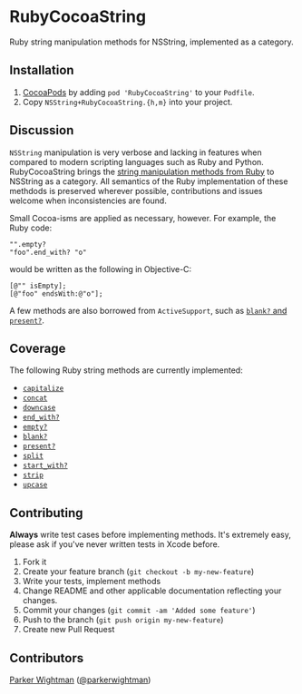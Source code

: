RubyCocoaString
===============

Ruby string manipulation methods for NSString, implemented as a category.

## Installation

1. [CocoaPods](http://cocoapods.org) by adding `pod 'RubyCocoaString'` to your `Podfile`.
2. Copy `NSString+RubyCocoaString.{h,m}` into your project.

## Discussion

`NSString` manipulation is very verbose and lacking in features when 
compared to modern scripting languages such as Ruby and Python. 
RubyCocoaString brings the [string manipulation methods from Ruby](http://www.ruby-doc.org/core-1.9.3/String.html) 
to NSString as a category. All semantics of the Ruby implementation of these methdods is preserved wherever possible, contributions and issues welcome when inconsistencies are found.

Small Cocoa-isms are applied as necessary, however. For example, the Ruby code:

```
"".empty?
"foo".end_with? "o"
```

would be written as the following in Objective-C:

```
[@"" isEmpty];
[@"foo" endsWith:@"o"];
```

A few methods are also borrowed from `ActiveSupport`, such as [`blank?` and `present?`](http://guides.rubyonrails.org/active_support_core_extensions.html#blank-and-present).

## Coverage

The following Ruby string methods are currently implemented:

* [`capitalize`](http://www.ruby-doc.org/core-1.9.3/String.html#method-i-capitalize)
* [`concat`](http://www.ruby-doc.org/core-1.9.3/String.html#method-i-concat)
* [`downcase`](http://www.ruby-doc.org/core-1.9.3/String.html#method-i-downcase)
* [`end_with?`](http://www.ruby-doc.org/core-1.9.3/String.html#method-i-end_with-3F)
* [`empty?`](http://www.ruby-doc.org/core-1.9.3/String.html#method-i-empty-3F)
* [`blank?`](http://guides.rubyonrails.org/active_support_core_extensions.html#blank-and-present)
* [`present?`](http://guides.rubyonrails.org/active_support_core_extensions.html#blank-and-present)
* [`split`](http://www.ruby-doc.org/core-1.9.3/String.html#method-i-split)
* [`start_with?`](http://www.ruby-doc.org/core-1.9.3/String.html#method-i-start_with-3F)
* [`strip`](http://www.ruby-doc.org/core-1.9.3/String.html#method-i-strip)
* [`upcase`](http://www.ruby-doc.org/core-1.9.3/String.html#method-i-upcase)

## Contributing

**Always** write test cases before implementing methods. It's extremely easy, please ask if you've never written tests in Xcode before.

1. Fork it
2. Create your feature branch (`git checkout -b my-new-feature`)
3. Write your tests, implement methods
4. Change README and other applicable documentation reflecting your changes.
5. Commit your changes (`git commit -am 'Added some feature'`)
7. Push to the branch (`git push origin my-new-feature`)
8. Create new Pull Request

## Contributors

[Parker Wightman](https://github.com/pwightman) ([@parkerwightman](http://twitter.com/parkerwightman))  
